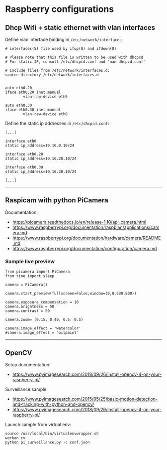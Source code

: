 # Raspberry configurations


## Dhcp Wifi + static ethernet with vlan interfaces

Define vlan interface binding in `/etc/network/interfaces`:
```
# interfaces(5) file used by ifup(8) and ifdown(8)

# Please note that this file is written to be used with dhcpcd
# For static IP, consult /etc/dhcpcd.conf and 'man dhcpcd.conf'

# Include files from /etc/network/interfaces.d:
source-directory /etc/network/interfaces.d


auto eth0.20
iface eth0.20 inet manual
        vlan-raw-device eth0

auto eth0.30
iface eth0.30 inet manual
        vlan-raw-device eth0
```

Define the static ip addresses in `/etc/dhcpcd.conf`:

```
[...]

interface eth0
static ip_address=10.10.0.10/24

interface eth0.20
static ip_address=10.10.20.10/24

interface eth0.30
static ip_address=10.10.30.10/24

[...]
```

---

## Raspicam with python PiCamera

Documentation: 
- https://picamera.readthedocs.io/en/release-1.10/api_camera.html
- https://www.raspberrypi.org/documentation/raspbian/applications/camera.md
- https://www.raspberrypi.org/documentation/hardware/camera/README.md
- https://www.raspberrypi.org/documentation/configuration/camera.md


### Sample live preview 

```
from picamera import PiCamera
from time import sleep

camera = PiCamera()

camera.start_preview(fullscreen=False,window=(0,0,600,800))

camera.exposure_compensation = 10
camera.brightness = 50
camera.contrast = 50

camera.zoom= (0.15, 0.40, 0.5, 0.5)

camera.image_effect = 'watercolor'
#camera.image_effect = 'oilpaint'
```

---

## OpenCV

Setup documentation:
- https://www.pyimagesearch.com/2018/09/26/install-opencv-4-on-your-raspberry-pi/

Surveillance sample:
- https://www.pyimagesearch.com/2015/05/25/basic-motion-detection-and-tracking-with-python-and-opencv/
- https://www.pyimagesearch.com/2018/09/26/install-opencv-4-on-your-raspberry-pi/

Launch sample from virtual env:
```
source /usr/local/bin/virtualenvwrapper.sh
workon cv
python pi_surveillance.py -c conf.json
```

